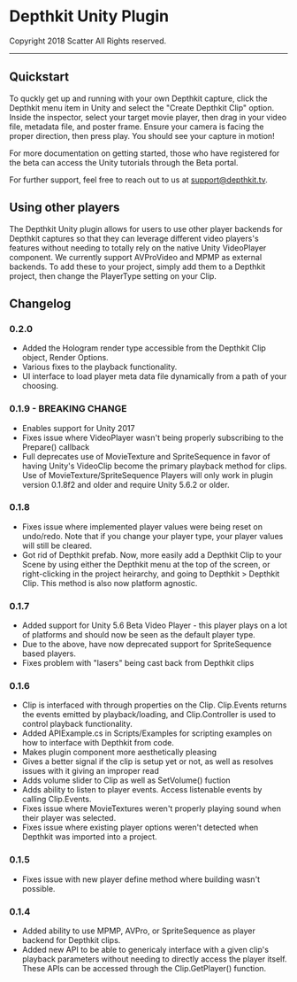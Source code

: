 # **Depthkit Unity Plugin**
Copyright 2018 Scatter All Rights reserved.

***

## **Quickstart**

To quckly get up and running with your own Depthkit capture, click the Depthkit menu item in Unity and select the "Create Depthkit Clip" option. Inside the inspector, select your target movie player, then drag in your video file, metadata file, and poster frame. Ensure your camera is facing the proper direction, then press play. You should see your capture in motion!

For more documentation on getting started, those who have registered for the beta can access the Unity tutorials through the Beta portal.

For further support, feel free to reach out to us at support@depthkit.tv.


## **Using other players**

The Depthkit Unity plugin allows for users to use other player backends for Depthkit captures so that they can leverage different video players's features without needing to totally rely on the native Unity VideoPlayer component. We currently support AVProVideo and MPMP as external backends. To add these to your project, simply add them to a Depthkit project, then change the PlayerType setting on your Clip. 

## **Changelog**
### 0.2.0
- Added the Hologram render type accessible from the Depthkit Clip object, Render Options.
- Various fixes to the playback functionality.
- UI interface to load player meta data file dynamically from a path of your choosing.

### 0.1.9 - BREAKING CHANGE
- Enables support for Unity 2017
- Fixes issue where VideoPlayer wasn't being properly subscribing to the Prepare() callback
- Full deprecates use of MovieTexture and SpriteSequence in favor of having Unity's VideoClip become the primary playback method for clips. Use of MovieTexture/SpriteSequence Players will only work in plugin version 0.1.8f2 and older and require Unity 5.6.2 or older.

### 0.1.8
- Fixes issue where implemented player values were being reset on undo/redo. Note that if you change your player type, your player values will still be cleared. 
- Got rid of Depthkit prefab. Now, more easily add a Depthkit Clip to your Scene by using either the Depthkit menu at the top of the screen, or right-clicking in the project heirarchy, and going to Depthkit > Depthkit Clip. This method is also now platform agnostic.

### 0.1.7
- Added support for Unity 5.6 Beta Video Player - this player plays on a lot of platforms and should now be seen as the default player type.
- Due to the above, have now deprecated support for SpriteSequence based players.
- Fixes problem with "lasers" being cast back from Depthkit clips


### 0.1.6
- Clip is interfaced with through properties on the Clip. Clip.Events returns the events emitted by playback/loading, and Clip.Controller is used to control playback functionality.
- Added APIExample.cs in Scripts/Examples for scripting examples on how to interface with Depthkit from code. 
- Makes plugin component more aesthetically pleasing
- Gives a better signal if the clip is setup yet or not, as well as resolves issues with it giving an improper read
- Adds volume slider to Clip as well as SetVolume() fuction
- Adds ability to listen to player events. Access listenable events by calling Clip.Events.
- Fixes issue where MovieTextures weren't properly playing sound when their player was selected.
- Fixes issue where existing player options weren't detected when Depthkit was imported into a project.

### 0.1.5
- Fixes issue with new player define method where building wasn't possible.

### 0.1.4
- Added ability to use MPMP, AVPro, or SpriteSequence as player backend for Depthkit clips.
- Added new API to be able to genericaly interface with a given clip's playback parameters without needing to directly access the player itself. These APIs can be accessed through the Clip.GetPlayer() function.

